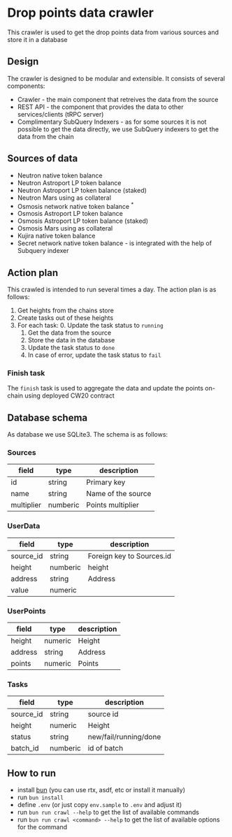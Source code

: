 # Drop points data crawler
This crawler is used to get the drop points data from various sources and store it in a database

## Design
The crawler is designed to be modular and extensible. It consists of several components:
* Crawler - the main component that retreives the data from the source
* REST API - the component that provides the data to other services/clients (tRPC server)
* Complimentary SubQuery Indexers - as for some sources it is not possible to get the data directly, we use SubQuery indexers to get the data from the chain

## Sources of data
- Neutron native token balance
- Neutron Astroport LP token balance
- Neutron Astroport LP token balance (staked)
- Neutron Mars using as collateral
- Osmosis network native token balance <sup>*</sup>
- Osmosis Astroport LP token balance
- Osmosis Astroport LP token balance (staked)
- Osmosis Mars using as collateral
- Kujira native token balance
- Secret network native token balance <sup>*</sup>
<sup>*</sup> - is integrated with the help of Subquery indexer

## Action plan
This crawled is intended to run several times a day. The action plan is as follows:
1. Get heights from the chains store 
2. Create tasks out of these heights
3. For each task:
    0. Update the task status to `running`
    1. Get the data from the source
    2. Store the data in the database
    3. Update the task status to `done`
    4. In case of error, update the task status to `fail`

### Finish task
The `finish` task is used to aggregate the data and update the points on-chain using deployed CW20 contract

## Database schema
As database we use SQLite3. The schema is as follows:

### Sources
|field|type|description|
|---|---|---|
|id             |string     |Primary key         |
|name           |string     |Name of the source  |
|multiplier     |numberic   |Points multiplier   |

### UserData
|field|type|description|
|---|---|---|
|source_id          |string       |Foreign key to Sources.id |
|height             |numberic     |height                    |
|address            |string       |Address                   |
|value              |numeric      |                          |

### UserPoints
|field|type|description|
|---|---|---|
|height       |numeric       |Height |
|address      |string        |Address|
|points       |numeric       |Points |

### Tasks
|field|type|description|
|---|---|---|
|source_id    |string        |source id              |
|height       |numeric       |Height                 |
|status       |string        |new/fail/running/done  |
|batch_id   |numberic        |id of batch  |

## How to run
* install [bun](https://bun.sh/) (you can use rtx, asdf, etc or install it manually)
* run `bun install`
* define `.env` (or just copy `env.sample` to `.env` and adjust it)
* run `bun run crawl --help` to get the list of available commands
* run `bun run crawl <command> --help` to get the list of available options for the command
